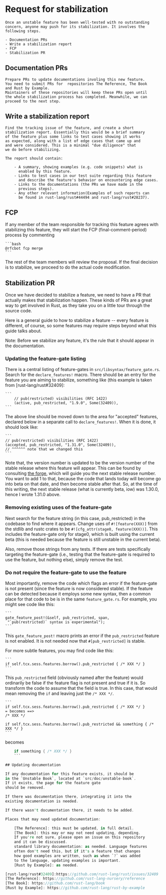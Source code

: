 
# Request for stabilization

    Once an unstable feature has been well-tested with no outstanding
    concern, anyone may push for its stabilization. It involves the
    following steps.

    - Documentation PRs
    - Write a stabilization report
    - FCP
    - Stabilization PR

## Documentation PRs

    Prepare PRs to update documentations involing this new feature.
    You need to submit PRs for  repositories The Reference, The Book
    and Rust by Example.
    Maintainers of these repositories will keep these PRs open until
    the whole stabilization process has completed. Meanwhile, we can
    proceed to the next step.

## Write a stabilization report

    Find the tracking issue of the feature, and create a short
    stabilization report. Essentially this would be a brief summary
    of the feature plus some links to test cases showing it works
    as expected, along with a list of edge cases that came up and
    and were considered. This is a minimal "due diligence" that
    we do before stabilizing.

    The report should contain:

        - A summary, showing examples (e.g. code snippets) what is
          enabled by this feature.
        - Links to test cases in our test suite regarding this feature
          and describe the feature's behavior on encountering edge cases.
        - Links to the documentations (the PRs we have made in the
          previous steps).
        - Any other relevant information(Examples of such reports can
          be found in rust-lang/rust#44494 and rust-lang/rust#28237).

## FCP

If any member of the team responsible for tracking this
feature agrees with stabilizing this feature, they will
start the FCP (final-comment-period) process by
commenting

    ```bash
    @rfcbot fcp merge
    ```

The rest of the team members will review the proposal. If the final
decision is to stabilize, we proceed to do the actual code modification.

## Stabilization PR

Once we have decided to stabilize a feature, we need to have a PR that
actually makes that stabilization happen. These kinds of PRs are a
great way to get involved in Rust, as they take you on a little tour
through the source code.

Here is a general guide to how to stabilize a feature -- every feature
is different, of course, so some features may require steps beyond 
what this guide talks about.

Note: Before we stabilize any feature, it's the rule that it should appear
in the documentation.

### Updating the feature-gate listing

There is a central listing of feature-gates in
`src/libsyntax/feature_gate.rs`. Search for the `declare_features!`
macro. There should be an entry for the feature you are aiming to
stabilize, something like (this example is taken from
[rust-lang/rust#32409]:

    ```
        // pub(restricted) visibilities (RFC 1422)
        (active, pub_restricted, "1.9.0", Some(32409)),
    ```
The above line should be moved down to the area for "accepted"
features, declared below in a separate call to `declare_features!`.
When it is done, it should look like:

    ```
    // pub(restricted) visibilities (RFC 1422)
    (accepted, pub_restricted, "1.31.0", Some(32409)),
    // ^^^^^^ note that we changed this
    ```

Note that, the version number is updated to be the version number
of the stable release where this feature will appear. This can be
found by consulting [the forge](https://forge.rust-lang.org/), which will guide
you the next stable release number. You want to add 1 to that,
because the code that lands today will become go into beta on that
date, and then become stable after that. So, at the time of this
writing, the next stable release (what is currently beta, iow) was
1.30.0, hence I wrote 1.31.0 above.

### Removing existing uses of the feature-gate

Next search for the feature string (in this case, pub_restricted)
in the codebase to find where it appears. Change uses of
`#![feature(XXX)]` from the stdlib and rustc crates to be
`#![cfg_attr(stage0, feature(XXX))]`. This includes the feature-gate
only for stage0, which is built using the current beta (this is
needed because the feature is still unstable in the current beta).

Also, remove those strings from any tests. If there are tests
specifically targeting the feature-gate (i.e., testing that the
feature-gate is required to use the feature, but nothing else),
simply remove the test.

### Do not require the feature-gate to use the feature

Most importantly, remove the code which flags an error if the
feature-gate is not present (since the feature is now considered
stable). If the feature can be detected because it employs some
new syntax, then a common place for that code to be is in the
same `feature_gate.rs`. For example, you might see code like this:

    ```
    gate_feature_post!(&self, pub_restricted, span,
     "`pub(restricted)` syntax is experimental");
    ```

This `gate_feature_post!` macro prints an error if the
`pub_restricted` feature is not enabled. It is not needed
now that `#[pub_restricted]` is stable.

For more subtle features, you may find code like this:

    ```
    if self.tcx.sess.features.borrow().pub_restricted { /* XXX */ }
    ```

This `pub_restricted` field (obviously named after the feature)
would ordinarily be false if the feature flag is not present
and true if it is. So transform the code to assume that the field
is true. In this case, that would mean removing the `if` and
leaving just the `/* XXX */`.

    ```
    if self.tcx.sess.features.borrow().pub_restricted { /* XXX */ }
    = becomes ==>
    /* XXX */

    if self.tcx.sess.features.borrow().pub_restricted && something { /* XXX */ }
    ```
becomes
```rust
    if something { /* XXX */ }
    ```

## Updating documentation

If any documentation for this feature exists, it should be
in the `Unstable Book`, located at `src/doc/unstable-book`.
If it exists, the page for the feature gate
should be removed.

If there was documentation there, integrating it into the
existing documentation is needed.

If there wasn't documentation there, it needs to be added.

Places that may need updated documentation:

    [The Reference]: this must be updated, in full detail.
    [The Book]: this may or may not need updating, depending.
    If you're not sure, please open an issue on this repository
    and it can be discussed.
    standard library documentation: as needed. Language features
    often don't need this, but if it's a feature that changes
    how good examples are written, such as when `?` was added
    to the language, updating examples is important.
    [Rust by Example]: as needed.

[rust-lang/rust#32409]:https://github.com/rust-lang/rust/issues/32409
[The Reference]: https://github.com/rust-lang-nursery/reference
[The Book]: https://github.com/rust-lang/book
[Rust by Example]: https://github.com/rust-lang/rust-by-example
